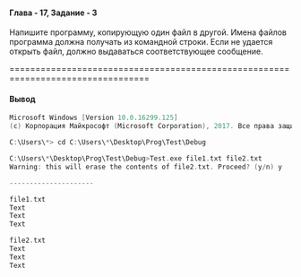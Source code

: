 #### Глава - 17, Задание - 3 ####

Напишите программу, копирующую один файл в другой. Имена файлов
программа должна получать из командной строки. Если не удается открыть файл,
должно выдаваться соответствующее сообщение.

=================================================================================
#### Вывод ####
```objectivec
Microsoft Windows [Version 10.0.16299.125]
(c) Корпорация Майкрософт (Microsoft Corporation), 2017. Все права защищены.

C:\Users\*> cd C:\Users\*\Desktop\Prog\Test\Debug

C:\Users\*\Desktop\Prog\Test\Debug>Test.exe file1.txt file2.txt
Warning: this will erase the contents of file2.txt. Proceed? (y/n) y

---------------------

file1.txt
Text
Text
Text

file2.txt
Text
Text
Text
```
